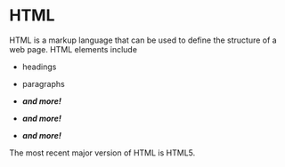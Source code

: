 # HTML



HTML is a markup language that can be used to define the structure of a web page. HTML elements include

* headings
* paragraphs
* ***and more!***
* ***and more!***
* ***and more!***

The most recent major version of HTML is HTML5.